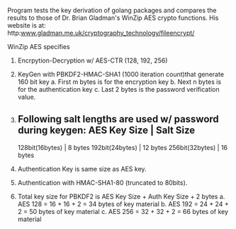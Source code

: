  Program tests the key derivation of golang packages and compares the results
 to those of Dr. Brian Gladman's WinZip AES crypto functions.
 His website is at: http:www.gladman.me.uk/cryptography_technology/fileencrypt/

 WinZip AES specifies
  1. Encrpytion-Decryption w/ AES-CTR (128, 192, 256)
  2. KeyGen with PBKDF2-HMAC-SHA1 (1000 iteration count)that generate 160 bit key
      a. First m bytes is for the encryption key
      b. Next n bytes is for the authentication key
      c. Last 2 bytes is the password verification value.
  3. Following salt lengths are used w/ password during keygen:
      AES Key Size    | Salt Size
      ------------------------------
      128bit(16bytes) | 8 bytes
      192bit(24bytes) | 12 bytes
      256bit(32bytes) | 16 bytes

  4. Authentication Key is same size as AES key.
  5. Authentication with HMAC-SHA1-80 (truncated to 80bits).
  6. Total key size for PBKDF2 is AES Key Size + Auth Key Size + 2 bytes
      a. AES 128 = 16 + 16 + 2 = 34 bytes of key material
      b. AES 192 = 24 + 24 + 2 = 50 bytes of key material
      c. AES 256 = 32 + 32 + 2 = 66 bytes of key material
